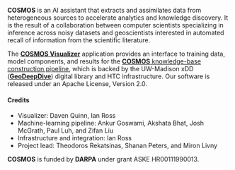 **COSMOS** is an AI assistant that extracts and assimilates data from
heterogeneous sources to accelerate analytics and knowledge discovery.
It is the result of a collaboration between computer scientists specializing
in inference across noisy datasets and geoscientists interested in automated recall
of information from the scientific literature.

The [**COSMOS Visualizer**](https://github.com/UW-COSMOS/cosmos-visualizer)
application provides an interface to
training data, model components, and results for the
[**COSMOS** knowledge-base construction pipeline](https://github.com/UW-COSMOS/cosmos),
which is backed by the UW-Madison xDD
([**GeoDeepDive**](https://geodeepdive.org/)) digital library and HTC infrastructure.
Our software is released under an Apache License, Version 2.0.

<!--The [backend](https://github.com/UW-COSMOS/cosmos-result-visualizer) (
server, database, and
API) and
[UI components](https://github.com/UW-COSMOS/cosmos-visualizer-frontend)
are shared with our **Image Tagger** training-dataset
generation user interface.
The user interface components exposed here can be composed and reused
for other knowledge-base construction and introspection tasks. -->

#### Credits

- Visualizer: Daven Quinn, Ian Ross
- Machine-learning pipeline: Ankur Goswami, Akshata Bhat, Josh McGrath, Paul Luh, and Zifan Liu
- Infrastructure and integration: Ian Ross
- Project lead: Theodoros Rekatsinas, Shanan Peters, and Miron Livny

**COSMOS** is funded by **DARPA** under grant ASKE HR00111990013.
